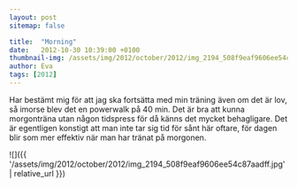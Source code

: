 ```yaml
---
layout: post
sitemap: false

title:  "Morning"
date:   2012-10-30 10:39:00 +0100
thumbnail-img: /assets/img/2012/october/2012/img_2194_508f9eaf9606ee54c87aadff.jpg
author: Eva
tags: [2012]
---
```


Har bestämt mig för att jag ska fortsätta med min träning även om det är lov, så imorse blev det en powerwalk på 40 min. Det är bra att kunna morgonträna utan någon tidspress för då känns det mycket behagligare. Det är egentligen konstigt att man inte tar sig tid för sånt här oftare, för dagen blir som mer effektiv när man har tränat på morgonen.

![]({{ '/assets/img/2012/october/2012/img_2194_508f9eaf9606ee54c87aadff.jpg'  | relative_url }})

